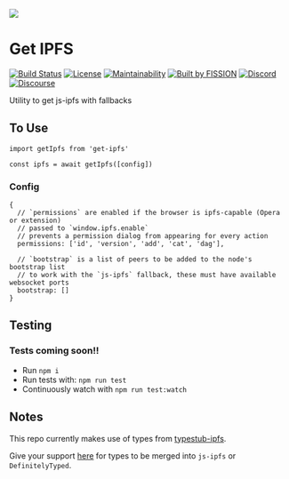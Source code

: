 ![](https://github.com/fission-suite/get-ipfs/raw/master/assets/logo.png?sanitize=true)

# Get IPFS

[![Build Status](https://travis-ci.org/fission-suite/get-ipfs.svg?branch=master)](https://travis-ci.org/fission-suite/get-ipfs)
[![License](https://img.shields.io/badge/License-Apache%202.0-blue.svg)](https://github.com/fission-suite/blob/master/LICENSE)
[![Maintainability](https://api.codeclimate.com/v1/badges/8de358f51066211e246c/maintainability)](https://codeclimate.com/github/fission-suite/get-ipfs/maintainability)
[![Built by FISSION](https://img.shields.io/badge/⌘-Built_by_FISSION-purple.svg)](https://fission.codes)
[![Discord](https://img.shields.io/discord/478735028319158273.svg)](https://discord.gg/zAQBDEq)
[![Discourse](https://img.shields.io/discourse/https/talk.fission.codes/topics)](https://talk.fission.codes)

Utility to get js-ipfs with fallbacks

## To Use
```
import getIpfs from 'get-ipfs'

const ipfs = await getIpfs([config])
```

### Config 
```
{
  // `permissions` are enabled if the browser is ipfs-capable (Opera or extension)
  // passed to `window.ipfs.enable`
  // prevents a permission dialog from appearing for every action
  permissions: ['id', 'version', 'add', 'cat', 'dag'],

  // `bootstrap` is a list of peers to be added to the node's bootstrap list
  // to work with the `js-ipfs` fallback, these must have available websocket ports
  bootstrap: []
}
```

## Testing
### Tests coming soon!!
- Run `npm i`
- Run tests with: `npm run test`
- Continuously watch with `npm run test:watch`

## Notes
This repo currently makes use of types from [typestub-ipfs](https://github.com/beenotung/typestub-ipfs). 

Give your support [here](https://github.com/ipfs/js-ipfs/issues/1166) for types to be merged into `js-ipfs` or `DefinitelyTyped`.
